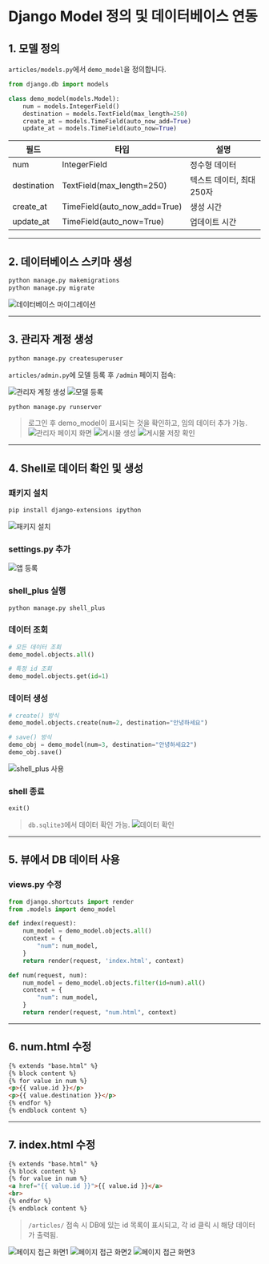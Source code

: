 # Django Model 정의 및 데이터베이스 연동

## 1. 모델 정의

`articles/models.py`에서 `demo_model`을 정의합니다.

```python
from django.db import models

class demo_model(models.Model):
    num = models.IntegerField()
    destination = models.TextField(max_length=250)
    create_at = models.TimeField(auto_now_add=True)
    update_at = models.TimeField(auto_now=True)
```

| 필드 | 타입 | 설명 |
|-------|------|------|
| num | IntegerField | 정수형 데이터 |
| destination | TextField(max_length=250) | 텍스트 데이터, 최대 250자 |
| create_at | TimeField(auto_now_add=True) | 생성 시간 |
| update_at | TimeField(auto_now=True) | 업데이트 시간 |

---

## 2. 데이터베이스 스키마 생성

```bash
python manage.py makemigrations
python manage.py migrate
```

![데이터베이스 마이그레이션](images/image.png)

---

## 3. 관리자 계정 생성

```bash
python manage.py createsuperuser
```

`articles/admin.py`에 모델 등록 후 `/admin` 페이지 접속:

![관리자 계정 생성](images/image-1.png)
![모델 등록](images/image-2.png)

```bash
python manage.py runserver
```
> 로그인 후 demo_model이 표시되는 것을 확인하고, 임의 데이터 추가 가능.
![관리자 페이지 화면](images/image-3.png)
![게시물 생성](images/image-4.png)
![게시물 저장 확인](images/image-5.png)
---

## 4. Shell로 데이터 확인 및 생성

### 패키지 설치
```bash
pip install django-extensions ipython
```
![패키지 설치](images/image-6.png)

### settings.py 추가
![앱 등록](images/image-7.png)

### shell_plus 실행
```bash
python manage.py shell_plus
```

### 데이터 조회
```python
# 모든 데이터 조회
demo_model.objects.all()

# 특정 id 조회
demo_model.objects.get(id=1)
```

### 데이터 생성
```python
# create() 방식
demo_model.objects.create(num=2, destination="안녕하세요")

# save() 방식
demo_obj = demo_model(num=3, destination="안녕하세요2")
demo_obj.save()
```

![shell_plus 사용](images/image-8.png)

### shell 종료
```python
exit()
```

> `db.sqlite3`에서 데이터 확인 가능.
![데이터 확인](images/image-9.png)
---

## 5. 뷰에서 DB 데이터 사용

### views.py 수정

```python
from django.shortcuts import render
from .models import demo_model

def index(request):
    num_model = demo_model.objects.all()
    context = {
        "num": num_model,
    }
    return render(request, 'index.html', context)

def num(request, num):
    num_model = demo_model.objects.filter(id=num).all()
    context = {
        "num": num_model,
    }
    return render(request, "num.html", context)
```

---

## 6. num.html 수정

```html
{% extends "base.html" %}
{% block content %}
{% for value in num %}
<p>{{ value.id }}</p>
<p>{{ value.destination }}</p>
{% endfor %}
{% endblock content %}
```

---

## 7. index.html 수정

```html
{% extends "base.html" %}
{% block content %}
{% for value in num %}
<a href="{{ value.id }}">{{ value.id }}</a>
<br>
{% endfor %}
{% endblock content %}
```

> `/articles/` 접속 시 DB에 있는 id 목록이 표시되고, 각 id 클릭 시 해당 데이터가 출력됨.

![페이지 접근 화면1](images/image-10.png)
![페이지 접근 화면2](images/image-11.png)
![페이지 접근 화면3](images/image-12.png)